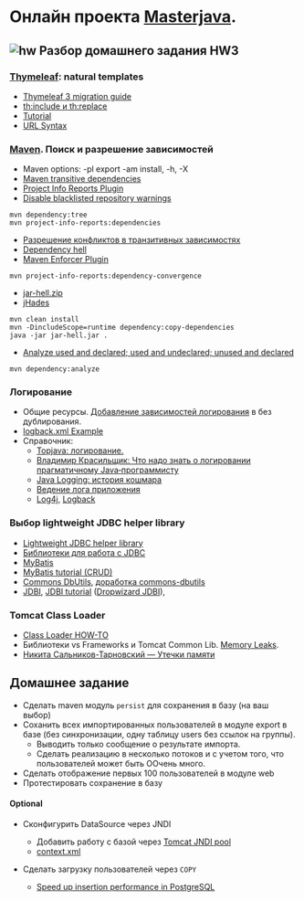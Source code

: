 # Онлайн проекта  <a href="https://github.com/JavaWebinar/masterjava">Masterjava</a>.

## ![hw](https://cloud.githubusercontent.com/assets/13649199/13672719/09593080-e6e7-11e5-81d1-5cb629c438ca.png) Разбор домашнего задания HW3

### <a href="http://www.thymeleaf.org/">Thymeleaf</a>:  natural templates
- <a href="http://www.thymeleaf.org/doc/articles/thymeleaf3migration.html">Thymeleaf 3 migration guide</a>
- <a href="http://www.thymeleaf.org/doc/articles/layouts.html">th:include и th:replace</a>
- <a href="http://www.thymeleaf.org/doc/tutorials/3.0/usingthymeleaf.html#conditional-expressions">Tutorial</a>
- <a href="http://www.thymeleaf.org/doc/articles/standardurlsyntax.html">URL Syntax</a>

### <a href="http://wooordhunt.ru/word/maven">Maven</a>. Поиск и разрешение зависимостей
- Maven options: -pl export -am install, -h, -X
- <a href="https://maven.apache.org/guides/introduction/introduction-to-dependency-mechanism.html">Maven transitive dependencies</a>
- <a href="https://maven.apache.org/components/plugins/maven-project-info-reports-plugin/">Project Info Reports Plugin</a>
- <a href="http://stackoverflow.com/questions/28098566/maven-site-warning-the-repository-url-https-maven-repository-dev-java-net-no/40040093#40040093">Disable blacklisted repository warnings</a>
```
mvn dependency:tree
mvn project-info-reports:dependencies
```
- <a href="https://habrahabr.ru/company/jugru/blog/191246/">Разрешение конфликтов в транзитивных зависимостях</a>
- <a href="https://ru.wikipedia.org/wiki/Dependency_hell">Dependency hell</a>
- <a href="http://maven.apache.org/enforcer/maven-enforcer-plugin/">Maven Enforcer Plugin</a>
```
mvn project-info-reports:dependency-convergence
```
- <a href="https://storage.googleapis.com/google-code-archive-downloads/v2/code.google.com/javaway/jar-hell.zip">jar-hell.zip</a>
- <a href="http://jhades.github.io/">jHades</a>
```
mvn clean install
mvn -DincludeScope=runtime dependency:copy-dependencies
java -jar jar-hell.jar . 
```
- <a href="https://maven.apache.org/plugins/maven-dependency-plugin/analyze-mojo.html">Analyze used and declared; used and undeclared; unused and declared</a>
```
mvn dependency:analyze
```
### Логирование
- Общие ресурсы. <a href="http://www.slf4j.org/legacy.html">Добавление зависимостей логирования</a> в без дублирования.
- <a href="https://www.mkyong.com/logging/logback-xml-example">logback.xml Example</a>
- Справочник:
  - <a href="https://drive.google.com/open?id=0B9Ye2auQ_NsFaTdYUnpLNFFUeXM">Topjava: логирование.</a>
  - <a href="https://www.youtube.com/watch?v=qzqAUUgB3v8">Владимир Красильщик: Что надо знать о логировании прагматичному Java‑программисту</a>  
  - <a href="http://habrahabr.ru/post/113145/">Java Logging: история кошмара</a>
  - <a href="http://skipy.ru/useful/logging.html">Ведение лога приложения</a>
  - <a href="http://logging.apache.org/log4j/2.x/index.html">Log4j</a>, <a href="http://logback.qos.ch/">Logback</a>

### Выбор lightweight JDBC helper library
- <a href="http://stackoverflow.com/questions/7137929/lightweight-jdbc-helper-library-alternative-to-apache-commons-dbutils">Lightweight JDBC helper library</a>
- <a href="https://habrahabr.ru/company/luxoft/blog/280784/#ii5">Библиотеки для работа с JDBC</a>
- <a href="http://www.mybatis.org/mybatis-3/">MyBatis</a>
- <a href="http://sivalabs.in/2012/10/mybatis-tutorial-part-2-crud-operations-using-annotations/">MyBatis tutorial (CRUD)</a>
- <a href="https://commons.apache.org/proper/commons-dbutils/">Commons DbUtils</a>, <a href="https://habrahabr.ru/post/183204/">доработка commons-dbutils</a>
- <a href="http://jdbi.org/">JDBI</a>, <a href="http://zetcode.com/db/jdbi/">JDBI tutorial</a> (<a href="http://www.dropwizard.io/0.7.1/docs/manual/jdbi.html">Dropwizard JDBI</a>),

### Tomcat Class Loader
- <a href="https://tomcat.apache.org/tomcat-8.0-doc/class-loader-howto.html">Class Loader HOW-TO</a>
- Библиотеки vs Frameworks и Tomcat Common Lib. <a href="https://habrahabr.ru/post/222443/">Memory Leaks</a>. 
- <a href="https://www.youtube.com/watch?v=sSmQ6W-ovZE">Никита Сальников-Тарновский — Утечки памяти</a>

## Домашнее задание
- Сделать maven модуль `persist` для сохранения в базу (на ваш выбор)
- Соханить всех импортированных пользователей в модуле export в базе (без синхронизации, одну таблицу users без ссылок на группы). 
  - Выводить только сообщение о результате импорта. 
  - Сделать реализацию в несколько потоков и с учетом того, что пользователей может быть ООчень много.   
- Сделать отображение первых 100 пользователей в модуле web
- Протестировать сохранение в базу 

#### Optional
- Сконфигурить DataSource через JNDI
  - Добавить работу с базой через <a href="https://github.com/JavaWebinar/topjava08/blob/doc/doc/lesson06.md#-7---Конфигурирование-tomcat-через-maven-plugin-jndi-lookup">Tomcat JNDI pool</a>
  - <a href="https://drive.google.com/open?id=0B9Ye2auQ_NsFUTdERjRwMmFzSlE">context.xml</a>

- Сделать загрузку пользователей через `COPY` 
  - <a href="http://stackoverflow.com/a/12207237/548473">Speed up insertion performance in PostgreSQL</a>
